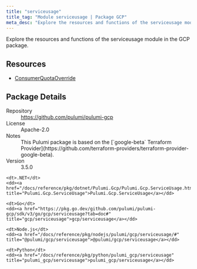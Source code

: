 ```yaml
---
title: "serviceusage"
title_tag: "Module serviceusage | Package GCP"
meta_desc: "Explore the resources and functions of the serviceusage module in the GCP package."
---
```


<!-- WARNING: this file was generated by Pulumi Docs Generator. -->
<!-- Do not edit by hand unless you're certain you know what you are doing! -->

Explore the resources and functions of the serviceusage module in the GCP package.

<h2 id="resources">Resources</h2>
<ul class="api">
    <li><a href="consumerquotaoverride" title="ConsumerQuotaOverride"><span class="symbol resource"></span>ConsumerQuotaOverride</a></li>
</ul>

<h2 id="package-details">Package Details</h2>
<dl class="package-details">
	<dt>Repository</dt>
	<dd><a href="https://github.com/pulumi/pulumi-gcp">https://github.com/pulumi/pulumi-gcp</a></dd>
	<dt>License</dt>
	<dd>Apache-2.0</dd>
	<dt>Notes</dt>
	<dd>This Pulumi package is based on the [`google-beta` Terraform Provider](https://github.com/terraform-providers/terraform-provider-google-beta).</dd>
	<dt>Version</dt>
	<dd>3.5.0</dd>
</dl>



<dl class="tabular">

    <dt>.NET</dt>
    <dd><a href="/docs/reference/pkg/dotnet/Pulumi.Gcp/Pulumi.Gcp.ServiceUsage.html" title="Pulumi.Gcp.ServiceUsage">Pulumi.Gcp.ServiceUsage</a></dd>

    <dt>Go</dt>
    <dd><a href="https://pkg.go.dev/github.com/pulumi/pulumi-gcp/sdk/v3/go/gcp/serviceusage?tab=doc#" title="gcp/serviceusage">gcp/serviceusage</a></dd>

    <dt>Node.js</dt>
    <dd><a href="/docs/reference/pkg/nodejs/pulumi/gcp/serviceusage/#" title="@pulumi/gcp/serviceusage">@pulumi/gcp/serviceusage</a></dd>

    <dt>Python</dt>
    <dd><a href="/docs/reference/pkg/python/pulumi_gcp/serviceusage" title="pulumi_gcp/serviceusage">pulumi_gcp/serviceusage</a></dd>

</dl>

